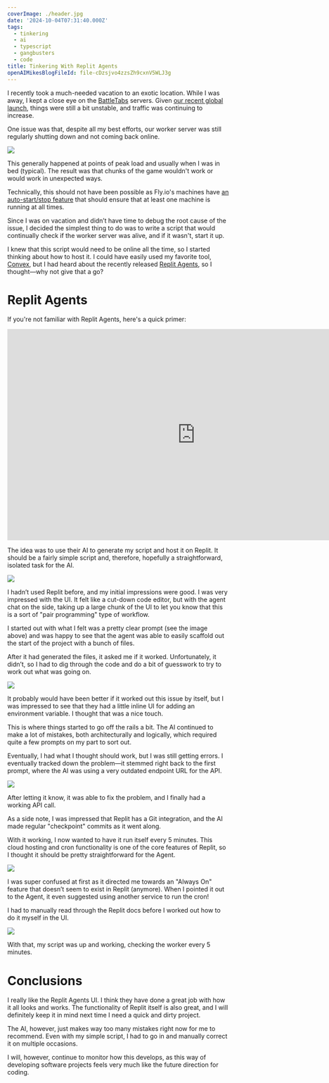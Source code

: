```yaml
---
coverImage: ./header.jpg
date: '2024-10-04T07:31:40.000Z'
tags:
  - tinkering
  - ai
  - typescript
  - gangbusters
  - code
title: Tinkering With Replit Agents
openAIMikesBlogFileId: file-cDzsjvo4zzsZh9cxnV5WLJ3g
---
```


I recently took a much-needed vacation to an exotic location. While I was away, I kept a close eye on the [BattleTabs](https://battletabs.com/) servers. Given [our recent global launch](https://mikecann.blog/posts/battletabs-global-launch-on-discord-activities), things were still a bit unstable, and traffic was continuing to increase.

One issue was that, despite all my best efforts, our worker server was still regularly shutting down and not coming back online.

![](./downtime.png)

This generally happened at points of peak load and usually when I was in bed (typical). The result was that chunks of the game wouldn't work or would work in unexpected ways.

Technically, this should not have been possible as Fly.io's machines have [an auto-start/stop feature](https://fly.io/docs/launch/autostop-autostart/) that should ensure that at least one machine is running at all times.

Since I was on vacation and didn’t have time to debug the root cause of the issue, I decided the simplest thing to do was to write a script that would continually check if the worker server was alive, and if it wasn't, start it up.

I knew that this script would need to be online all the time, so I started thinking about how to host it. I could have easily used my favorite tool, [Convex](https://mikecann.blog/posts/im-now-a-convex-developer-advocate), but I had heard about the recently released [Replit Agents](https://docs.replit.com/replitai/agent), so I thought—why not give that a go?

# Replit Agents

If you're not familiar with Replit Agents, here's a quick primer:

<iframe width="853" height="480" src="https://www.youtube.com/embed/IYiVPrxY8-Y" frameborder="0" allow="autoplay; encrypted-media" allowfullscreen></iframe>

The idea was to use their AI to generate my script and host it on Replit. It should be a fairly simple script and, therefore, hopefully a straightforward, isolated task for the AI.

![](./initial-impressions.png)

I hadn’t used Replit before, and my initial impressions were good. I was very impressed with the UI. It felt like a cut-down code editor, but with the agent chat on the side, taking up a large chunk of the UI to let you know that this is a sort of "pair programming" type of workflow.

I started out with what I felt was a pretty clear prompt (see the image above) and was happy to see that the agent was able to easily scaffold out the start of the project with a bunch of files.

After it had generated the files, it asked me if it worked. Unfortunately, it didn’t, so I had to dig through the code and do a bit of guesswork to try to work out what was going on.

![](./env.png)

It probably would have been better if it worked out this issue by itself, but I was impressed to see that they had a little inline UI for adding an environment variable. I thought that was a nice touch.

This is where things started to go off the rails a bit. The AI continued to make a lot of mistakes, both architecturally and logically, which required quite a few prompts on my part to sort out.

Eventually, I had what I thought should work, but I was still getting errors. I eventually tracked down the problem—it stemmed right back to the first prompt, where the AI was using a very outdated endpoint URL for the API.

![](./tracked-down-the-error.png)

After letting it know, it was able to fix the problem, and I finally had a working API call.

As a side note, I was impressed that Replit has a Git integration, and the AI made regular "checkpoint" commits as it went along.

With it working, I now wanted to have it run itself every 5 minutes. This cloud hosting and cron functionality is one of the core features of Replit, so I thought it should be pretty straightforward for the Agent.

![](./always-on.png)

I was super confused at first as it directed me towards an "Always On" feature that doesn’t seem to exist in Replit (anymore). When I pointed it out to the Agent, it even suggested using another service to run the cron!

I had to manually read through the Replit docs before I worked out how to do it myself in the UI.

![](./deployments.png)

With that, my script was up and working, checking the worker every 5 minutes.

# Conclusions

I really like the Replit Agents UI. I think they have done a great job with how it all looks and works. The functionality of Replit itself is also great, and I will definitely keep it in mind next time I need a quick and dirty project.

The AI, however, just makes way too many mistakes right now for me to recommend. Even with my simple script, I had to go in and manually correct it on multiple occasions.

I will, however, continue to monitor how this develops, as this way of developing software projects feels very much like the future direction for coding.
